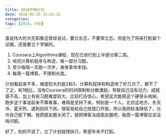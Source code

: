 ```yaml
---
title: 2018中期计划
date: 2018-05-25 15:23:32
categories:
tags: [2018, 计划]
---
```


虽说伟大的大先知鲁迅曾经说过，要立长志，不要常立志。但是为了将来打脸留个证据，还是要立个字据的。

<!--more-->

1. Coursera上Algorithms课程，现在已进行到上半部分第二周。
2. 啃完计算机程序与构造，做一部分习题。
3. 至少每隔一天跑一次步，身体革命本钱。
4. 每周一篇博客，不限制长度。

计划看起来不多，难度较大的是2和3。计算机程序和构造啃了好几次了，都不了了之，和1相比，没有Coursera的时间限制和分数激励，导致自己没有动力，成就感不高，加上有些习题难度较大，比较打击信心，希望这次能把这个硬骨头啃掉。跑步这个事说起来不算难事，难得是坚持下来，特别是一个人。北京这地方，冬天冷，夏天热，遇到刮风下雨，很容易给自己找借口开脱，所以我把标准降低了，允许自己偷下懒。我把朋友圈关闭了，就把博客当成朋友圈吧，每周一篇博客应该没啥问题。

好了，别的不说了，立了计划就得执行，希望年末不打脸。

